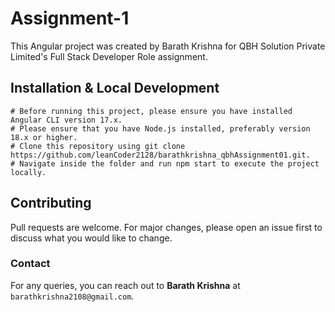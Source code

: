 # Assignment-1

This Angular project was created by Barath Krishna for QBH Solution Private Limited's Full Stack Developer Role assignment. 
 
## Installation & Local Development 

```
# Before running this project, please ensure you have installed Angular CLI version 17.x.
# Please ensure that you have Node.js installed, preferably version 18.x or higher.
# Clone this repository using git clone https://github.com/leanCoder2128/barathkrishna_qbhAssignment01.git.
# Navigate inside the folder and run npm start to execute the project locally.
```

## Contributing

Pull requests are welcome. For major changes, please open an issue first
to discuss what you would like to change.

### Contact 
For any queries, you can reach out to **Barath Krishna** at `barathkrishna2108@gmail.com`.